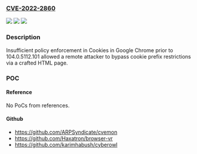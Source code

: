 ### [CVE-2022-2860](https://cve.mitre.org/cgi-bin/cvename.cgi?name=CVE-2022-2860)
![](https://img.shields.io/static/v1?label=Product&message=Chrome&color=blue)
![](https://img.shields.io/static/v1?label=Version&message=%3C%20104.0.5112.101%20&color=brighgreen)
![](https://img.shields.io/static/v1?label=Vulnerability&message=Insufficient%20policy%20enforcement&color=brighgreen)

### Description

Insufficient policy enforcement in Cookies in Google Chrome prior to 104.0.5112.101 allowed a remote attacker to bypass cookie prefix restrictions via a crafted HTML page.

### POC

#### Reference
No PoCs from references.

#### Github
- https://github.com/ARPSyndicate/cvemon
- https://github.com/Haxatron/browser-vr
- https://github.com/karimhabush/cyberowl

